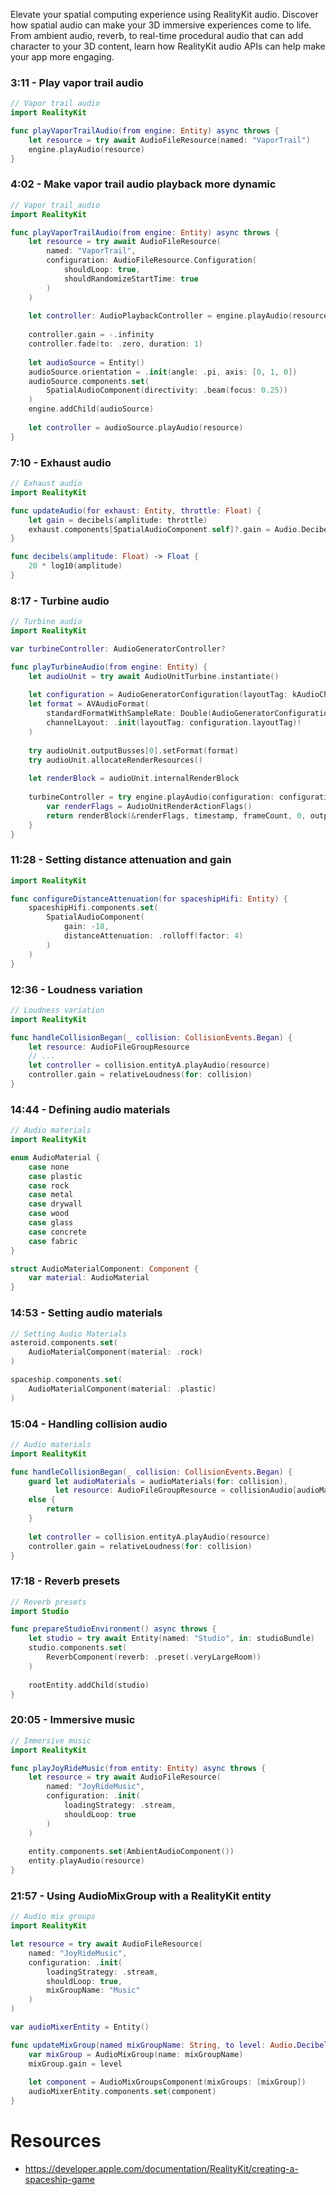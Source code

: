 Elevate your spatial computing experience using RealityKit audio. Discover how spatial audio can make your 3D immersive experiences come to life. From ambient audio, reverb, to real-time procedural audio that can add character to your 3D content, learn how RealityKit audio APIs can help make your app more engaging.

### 3:11 - Play vapor trail audio
```swift
// Vapor trail audio
import RealityKit

func playVaporTrailAudio(from engine: Entity) async throws {
    let resource = try await AudioFileResource(named: "VaporTrail")
    engine.playAudio(resource)
}
```

### 4:02 - Make vapor trail audio playback more dynamic
```swift
// Vapor trail audio
import RealityKit

func playVaporTrailAudio(from engine: Entity) async throws {
    let resource = try await AudioFileResource(
        named: "VaporTrail",
        configuration: AudioFileResource.Configuration(
            shouldLoop: true,
            shouldRandomizeStartTime: true
        )
    )
    
    let controller: AudioPlaybackController = engine.playAudio(resource)
    
    controller.gain = -.infinity
    controller.fade(to: .zero, duration: 1)
    
    let audioSource = Entity()
    audioSource.orientation = .init(angle: .pi, axis: [0, 1, 0])
    audioSource.components.set(
        SpatialAudioComponent(directivity: .beam(focus: 0.25))
    )
    engine.addChild(audioSource)
    
    let controller = audioSource.playAudio(resource)
}
```

### 7:10 - Exhaust audio
```swift
// Exhaust audio
import RealityKit

func updateAudio(for exhaust: Entity, throttle: Float) {
    let gain = decibels(amplitude: throttle)
    exhaust.components[SpatialAudioComponent.self]?.gain = Audio.Decibel(gain)
}

func decibels(amplitude: Float) -> Float {
    20 * log10(amplitude)
}
```

### 8:17 - Turbine audio
```swift
// Turbine audio
import RealityKit

var turbineController: AudioGeneratorController?

func playTurbineAudio(from engine: Entity) {
    let audioUnit = try await AudioUnitTurbine.instantiate()
    
    let configuration = AudioGeneratorConfiguration(layoutTag: kAudioChannelLayoutTag_Mono)
    let format = AVAudioFormat(
        standardFormatWithSampleRate: Double(AudioGeneratorConfiguration.sampleRate),
        channelLayout: .init(layoutTag: configuration.layoutTag)!
    )
    
    try audioUnit.outputBusses[0].setFormat(format)
    try audioUnit.allocateRenderResources()
    
    let renderBlock = audioUnit.internalRenderBlock
    
    turbineController = try engine.playAudio(configuration: configuration) { isSilence, timestamp, frameCount, outputData in
        var renderFlags = AudioUnitRenderActionFlags()
        return renderBlock(&renderFlags, timestamp, frameCount, 0, outputData, nil, nil)
    }
}
```

### 11:28 - Setting distance attenuation and gain
```swift
import RealityKit

func configureDistanceAttenuation(for spaceshipHifi: Entity) {
    spaceshipHifi.components.set(
        SpatialAudioComponent(
            gain: -18,
            distanceAttenuation: .rolloff(factor: 4)
        )
    )
}
```

### 12:36 - Loudness variation
```swift
// Loudness variation
import RealityKit

func handleCollisionBegan(_ collision: CollisionEvents.Began) {
    let resource: AudioFileGroupResource
    // ...
    let controller = collision.entityA.playAudio(resource)
    controller.gain = relativeLoudness(for: collision)
}
```

### 14:44 - Defining audio materials
```swift
// Audio materials
import RealityKit

enum AudioMaterial {
    case none
    case plastic
    case rock
    case metal
    case drywall
    case wood
    case glass
    case concrete
    case fabric
}

struct AudioMaterialComponent: Component {
    var material: AudioMaterial
}
```

### 14:53 - Setting audio materials
```swift
// Setting Audio Materials
asteroid.components.set(
    AudioMaterialComponent(material: .rock)
)

spaceship.components.set(
    AudioMaterialComponent(material: .plastic)
)
```

### 15:04 - Handling collision audio
```swift
// Audio materials
import RealityKit

func handleCollisionBegan(_ collision: CollisionEvents.Began) {
    guard let audioMaterials = audioMaterials(for: collision),
          let resource: AudioFileGroupResource = collisionAudio[audioMaterials]
    else {
        return
    }
    
    let controller = collision.entityA.playAudio(resource)
    controller.gain = relativeLoudness(for: collision)
}
```

### 17:18 - Reverb presets
```swift
// Reverb presets
import Studio

func prepareStudioEnvironment() async throws {
    let studio = try await Entity(named: "Studio", in: studioBundle)
    studio.components.set(
        ReverbComponent(reverb: .preset(.veryLargeRoom))
    )
    
    rootEntity.addChild(studio)
}
```

### 20:05 - Immersive music
```swift
// Immersive music
import RealityKit

func playJoyRideMusic(from entity: Entity) async throws {
    let resource = try await AudioFileResource(
        named: "JoyRideMusic",
        configuration: .init(
            loadingStrategy: .stream,
            shouldLoop: true
        )
    )
    
    entity.components.set(AmbientAudioComponent())
    entity.playAudio(resource)
}
```

### 21:57 - Using AudioMixGroup with a RealityKit entity
```swift
// Audio mix groups
import RealityKit

let resource = try await AudioFileResource(
    named: "JoyRideMusic",
    configuration: .init(
        loadingStrategy: .stream,
        shouldLoop: true,
        mixGroupName: "Music"
    )
)

var audioMixerEntity = Entity()

func updateMixGroup(named mixGroupName: String, to level: Audio.Decibel) {
    var mixGroup = AudioMixGroup(name: mixGroupName)
    mixGroup.gain = level
    
    let component = AudioMixGroupsComponent(mixGroups: [mixGroup])
    audioMixerEntity.components.set(component)
}
```
# Resources
* https://developer.apple.com/documentation/RealityKit/creating-a-spaceship-game

